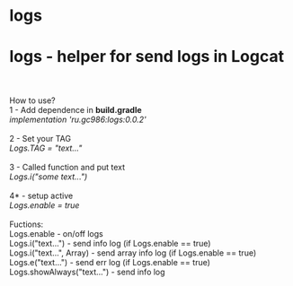 # logs

<h1>logs - helper for send logs in Logcat</h1><br>
<br>
How to use?<br>
1 - Add dependence in <b>build.gradle</b><br>
<i>implementation 'ru.gc986:logs:0.0.2'</i><br>
<br>
2 - Set your TAG<br>
<i>Logs.TAG = "text..."</i><br>
<br>
3 - Called function and put text<br>
<i>Logs.i("some text...")</i><br>
<br>
4* - setup active<br>
<i>Logs.enable = true</i><br>
<br>
Fuctions:<br>
Logs.enable - on/off logs<br>
Logs.i("text...") - send info log (if Logs.enable == true)<br>
Logs.i("text...", Array<String>) - send array info log (if Logs.enable == true)<br>
Logs.e("text...") - send err log (if Logs.enable == true)<br>
Logs.showAlways("text...") - send info log<br>